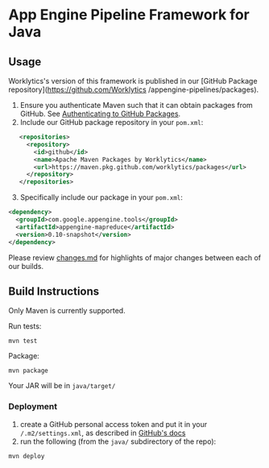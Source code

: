 # App Engine Pipeline Framework for Java

## Usage

Worklytics's version of this framework is published in our [GitHub Package repository](https://github.com/Worklytics
/appengine-pipelines/packages).
 
  1. Ensure you authenticate Maven such that it can obtain packages from GitHub. See [Authenticating to GitHub
   Packages](https://help.github.com/en/github/managing-packages-with-github-packages/configuring-apache-maven-for-use-with-github-packages#authenticating-to-github-packages).
  2. Include our GitHub package repository in your `pom.xml`:
```xml
   <repositories>
     <repository>
       <id>github</id>
       <name>Apache Maven Packages by Worklytics</name>
       <url>https://maven.pkg.github.com/worklytics/packages</url>
     </repository>
   </repositories>
```
  3. Specifically include our package in your `pom.xml`:
```xml
<dependency>
  <groupId>com.google.appengine.tools</groupId>
  <artifactId>appengine-mapreduce</artifactId>
  <version>0.10-snapshot</version>
</dependency>
```

Please review [changes.md](changes.md) for highlights of major changes between each of our builds.

## Build Instructions

Only Maven is currently supported.

Run tests:
```shell script
mvn test
``` 

Package:
```shell script
mvn package
```

Your JAR will be in `java/target/`

### Deployment

 1. create a GitHub personal access token and put it in your `/.m2/settings.xml`, as described in [GitHub's docs](https://help.github.com/en/github/managing-packages-with-github-package-registry/configuring-apache-maven-for-use-with-github-package-registry)
 2. run the following (from the `java/` subdirectory of the repo):
 ```shell script
mvn deploy
```
